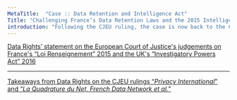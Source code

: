 ```yaml
---
MetaTitle:  "Case :: Data Retention and Intelligence Act"
Title: "Challenging France’s Data Retention Laws and the 2015 Intelligence Act"
introduction: "Following the CJEU ruling, the case is now back to the Conseil d'État in France. We will update this page with the full history of the case since 2015."
---
```




<a href="/news/2020-10-06-eucj-mass-surveillance-data-retention/">
Data Rights’ statement on the European Court of Justice's judgements on France's “Loi Renseignement” 2015 and the UK's “Investigatory Powers Act” 2016
</a>

----------

<a href="2020-10-eucj-takeaways/">Takeaways from Data Rights on the CJEU rulings “<em>Privacy International</em>” and “<em>La Quadrature du Net, French Data Network et al.</em>”</a>

